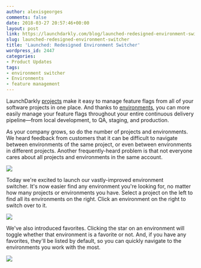 ```yaml
---
author: alexisgeorges
comments: false
date: 2018-03-27 20:57:46+00:00
layout: post
link: https://launchdarkly.com/blog/launched-redesigned-environment-switcher/
slug: launched-redesigned-environment-switcher
title: 'Launched: Redesigned Environment Switcher'
wordpress_id: 2447
categories:
- Product Updates
tags:
- environment switcher
- Environments
- feature management
---
```


LaunchDarkly [projects](https://blog.launchdarkly.com/launched-projects/) make it easy to manage feature flags from all of your software projects in one place. And thanks to [environments](https://blog.launchdarkly.com/launched-environments/), you can more easily manage your feature flags throughout your entire continuous delivery pipeline—from local development, to QA, staging, and production.

As your company grows, so do the number of projects and environments. We heard feedback from customers that it can be difficult to navigate between environments of the same project, or even between environments in different projects. Another frequently-heard problem is that not everyone cares about all projects and environments in the same account.

[![](https://blog.launchdarkly.com/wp-content/uploads/2018/03/Dashboard-2018-03-13-08-28-13-1024x625.jpg)](https://blog.launchdarkly.com/wp-content/uploads/2018/03/Dashboard-2018-03-13-08-28-13.jpg)

Today we're excited to launch our vastly-improved environment switcher. It's now easier find any environment you're looking for, no matter how many projects or environments you have. Select a project on the left to find all its environments on the right. Click an environment on the right to switch over to it.

[![](https://blog.launchdarkly.com/wp-content/uploads/2018/03/Dashboard-2018-03-12-11-15-37-1024x625.jpg)](https://blog.launchdarkly.com/wp-content/uploads/2018/03/Dashboard-2018-03-12-11-15-37.jpg)

We've also introduced favorites. Clicking the star on an environment will toggle whether that environment is a favorite or not. And, if you have any favorites, they'll be listed by default, so you can quickly navigate to the environments you work with the most.

[![](https://blog.launchdarkly.com/wp-content/uploads/2018/03/Dashboard-2018-03-12-10-26-35-1024x625.jpg)](https://blog.launchdarkly.com/wp-content/uploads/2018/03/Dashboard-2018-03-12-10-26-35.jpg)
